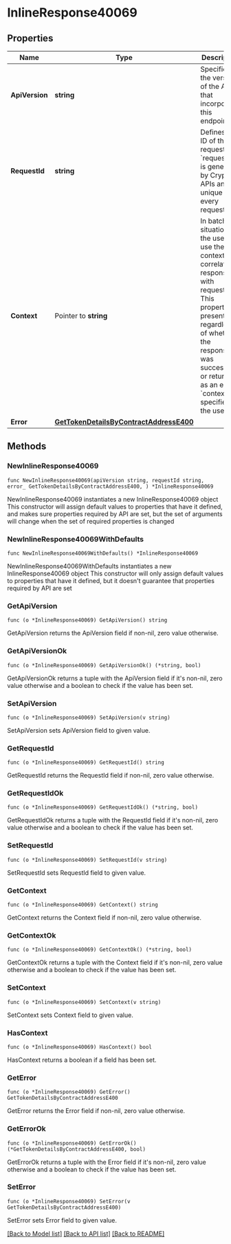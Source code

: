 # InlineResponse40069

## Properties

Name | Type | Description | Notes
------------ | ------------- | ------------- | -------------
**ApiVersion** | **string** | Specifies the version of the API that incorporates this endpoint. | 
**RequestId** | **string** | Defines the ID of the request. The &#x60;requestId&#x60; is generated by Crypto APIs and it&#39;s unique for every request. | 
**Context** | Pointer to **string** | In batch situations the user can use the context to correlate responses with requests. This property is present regardless of whether the response was successful or returned as an error. &#x60;context&#x60; is specified by the user. | [optional] 
**Error** | [**GetTokenDetailsByContractAddressE400**](GetTokenDetailsByContractAddressE400.md) |  | 

## Methods

### NewInlineResponse40069

`func NewInlineResponse40069(apiVersion string, requestId string, error_ GetTokenDetailsByContractAddressE400, ) *InlineResponse40069`

NewInlineResponse40069 instantiates a new InlineResponse40069 object
This constructor will assign default values to properties that have it defined,
and makes sure properties required by API are set, but the set of arguments
will change when the set of required properties is changed

### NewInlineResponse40069WithDefaults

`func NewInlineResponse40069WithDefaults() *InlineResponse40069`

NewInlineResponse40069WithDefaults instantiates a new InlineResponse40069 object
This constructor will only assign default values to properties that have it defined,
but it doesn't guarantee that properties required by API are set

### GetApiVersion

`func (o *InlineResponse40069) GetApiVersion() string`

GetApiVersion returns the ApiVersion field if non-nil, zero value otherwise.

### GetApiVersionOk

`func (o *InlineResponse40069) GetApiVersionOk() (*string, bool)`

GetApiVersionOk returns a tuple with the ApiVersion field if it's non-nil, zero value otherwise
and a boolean to check if the value has been set.

### SetApiVersion

`func (o *InlineResponse40069) SetApiVersion(v string)`

SetApiVersion sets ApiVersion field to given value.


### GetRequestId

`func (o *InlineResponse40069) GetRequestId() string`

GetRequestId returns the RequestId field if non-nil, zero value otherwise.

### GetRequestIdOk

`func (o *InlineResponse40069) GetRequestIdOk() (*string, bool)`

GetRequestIdOk returns a tuple with the RequestId field if it's non-nil, zero value otherwise
and a boolean to check if the value has been set.

### SetRequestId

`func (o *InlineResponse40069) SetRequestId(v string)`

SetRequestId sets RequestId field to given value.


### GetContext

`func (o *InlineResponse40069) GetContext() string`

GetContext returns the Context field if non-nil, zero value otherwise.

### GetContextOk

`func (o *InlineResponse40069) GetContextOk() (*string, bool)`

GetContextOk returns a tuple with the Context field if it's non-nil, zero value otherwise
and a boolean to check if the value has been set.

### SetContext

`func (o *InlineResponse40069) SetContext(v string)`

SetContext sets Context field to given value.

### HasContext

`func (o *InlineResponse40069) HasContext() bool`

HasContext returns a boolean if a field has been set.

### GetError

`func (o *InlineResponse40069) GetError() GetTokenDetailsByContractAddressE400`

GetError returns the Error field if non-nil, zero value otherwise.

### GetErrorOk

`func (o *InlineResponse40069) GetErrorOk() (*GetTokenDetailsByContractAddressE400, bool)`

GetErrorOk returns a tuple with the Error field if it's non-nil, zero value otherwise
and a boolean to check if the value has been set.

### SetError

`func (o *InlineResponse40069) SetError(v GetTokenDetailsByContractAddressE400)`

SetError sets Error field to given value.



[[Back to Model list]](../README.md#documentation-for-models) [[Back to API list]](../README.md#documentation-for-api-endpoints) [[Back to README]](../README.md)


